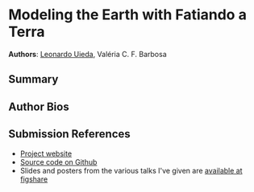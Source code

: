 # Modeling the Earth with Fatiando a Terra

**Authors**:
[Leonardo Uieda](http://fatiando.org/people/uieda),
Valéria C. F. Barbosa

## Summary

## Author Bios

## Submission References

* [Project website](http://fatiando.org)
* [Source code on Github](https://github.com/leouieda/fatiando)
* Slides and posters from the various talks I've given are
  [available at figshare](http://figshare.com/authors/Leonardo_Uieda/97471)
